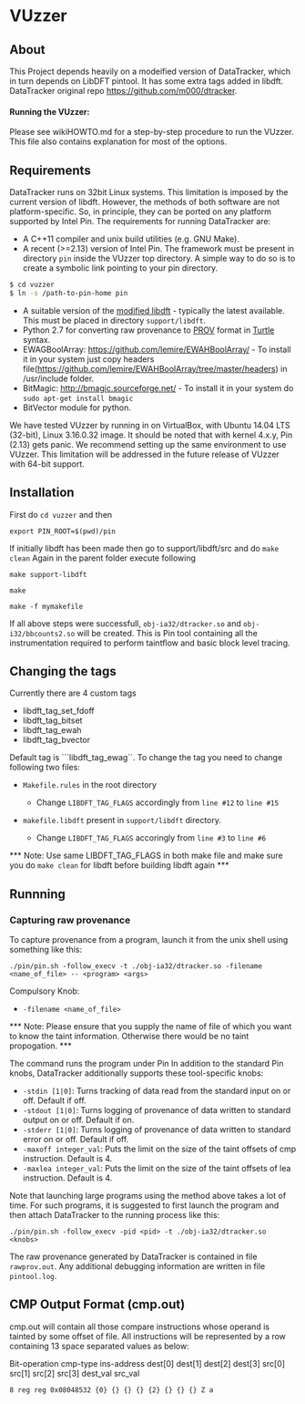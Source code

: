 VUzzer
===========

About
------
This Project depends heavily on a  modeified version of DataTracker, which in turn depends on LibDFT pintool. It has some extra tags added in libdft. DataTracker original repo https://github.com/m000/dtracker.

#### Running the VUzzer:
Please see wikiHOWTO.md for a step-by-step procedure to run the VUzzer. This file also contains explanation for most of the options.


Requirements
-------------
DataTracker runs on 32bit Linux systems. This limitation is imposed by the current version of libdft. However, the methods of both software are not platform-specific. So, in principle, they can be ported on any platform supported by Intel Pin. The requirements for running DataTracker are:

*  A C++11 compiler and unix build utilities (e.g. GNU Make). 
*  A recent (>=2.13) version of Intel Pin. The framework must be present in directory ``pin`` inside the VUzzer top directory. A simple way to do so is to create a symbolic link pointing to your pin directory.
```sh
$ cd vuzzer
$ ln -s /path-to-pin-home pin
```
*  A suitable version of the [modified libdft][libdft-mod] - typically the latest available. This must be placed in directory ``support/libdft``.
*  Python 2.7 for converting raw provenance to [PROV][prov] format in [Turtle][turtle] syntax.
*  EWAGBoolArray: https://github.com/lemire/EWAHBoolArray/ - To install it in your system just copy headers file(https://github.com/lemire/EWAHBoolArray/tree/master/headers)
   in /usr/include folder.
*  BitMagic: http://bmagic.sourceforge.net/ - To install it in your system do ```sudo apt-get install bmagic```
*  BitVector module for python.

We have tested VUzzer by running in on VirtualBox, with Ubuntu 14.04 LTS (32-bit), Linux 3.16.0.32 image. It should be noted that with kernel 4.x.y, Pin (2.13) gets panic. We recommend setting up the same environment to use VUzzer. This limitation will be addressed in the future release of VUzzer with 64-bit support.

Installation
-------------
First do `cd vuzzer` and then
```
export PIN_ROOT=$(pwd)/pin
```
If initially libdft has been made then go to support/libdft/src and do `make clean`
Again in the parent folder execute following
```
make support-libdft
```

```
make
```

```
make -f mymakefile
```
If all above steps were successfull, ``obj-ia32/dtracker.so`` and ``obj-i32/bbcounts2.so`` will be created. This is Pin tool containing all the instrumentation required to perform taintflow and basic block level tracing.




Changing the tags
-------------
Currently there are 4 custom tags
* libdft_tag_set_fdoff
* libdft_tag_bitset
* libdft_tag_ewah
* libdft_tag_bvector

Default tag is ```libdft_tag_ewag``.
To change the tag you need to change following two files:

* `Makefile.rules` in the root directory

  * Change `LIBDFT_TAG_FLAGS` accordingly from `line #12` to `line #15`

* `makefile.libdft` present in `support/libdft` directory.

  * Change `LIBDFT_TAG_FLAGS` accoringly from `line #3` to `line #6`

*** Note: Use same LIBDFT_TAG_FLAGS in both make file and make sure you do `make clean` for libdft before building libdft again ***

Runnning
---------

### Capturing raw provenance
To capture provenance from a program, launch it from the unix shell using something like this:

```
./pin/pin.sh -follow_execv -t ./obj-ia32/dtracker.so -filename <name_of_file> -- <program> <args>
```


Compulsory Knob:

* ``-filename <name_of_file>``

*** Note: Please ensure that you supply the name of file of which you want to know the taint information. Otherwise there would be no taint propogation. ***

The command runs the program under Pin
In addition to the standard Pin knobs, DataTracker additionally supports these tool-specific knobs:

* ```-stdin [1|0]```: Turns tracking of data read from the standard input on or off. Default if off.
* ```-stdout [1|0]```: Turns logging of provenance of data written to standard output on or off. Default if on.
* ```-stderr [1|0]```: Turns logging of provenance of data written to standard error on or off. Default if off.
* ```-maxoff integer_val```: Puts the limit on the size of the taint offsets of cmp instruction. Default is 4.
* ```-maxlea integer_val```: Puts the limit on the size of the taint offsets of lea instruction. Default is 4.

Note that launching large programs using the method above takes a lot of time. For such programs, it is suggested to first launch the program and then attach DataTracker to the running process like this:

```
./pin/pin.sh -follow_execv -pid <pid> -t ./obj-ia32/dtracker.so <knobs>
```

The raw provenance generated by DataTracker is contained in file ``rawprov.out``. Any additional debugging information are written in file ``pintool.log``.


CMP Output Format (cmp.out)
---------------------------
cmp.out will contain all those compare instructions whose operand is tainted by some offset of file. 
All instructions will be represented by a row containing 13 space separated values as below:

Bit-operation cmp-type ins-address dest[0] dest[1] dest[2] dest[3] src[0] src[1] src[2] src[3] dest_val src_val

```8 reg reg 0x08048532 {0} {} {} {} {2} {} {} {} Z a```



[pin]: http://software.intel.com/en-us/articles/pin-a-dynamic-binary-instrumentation-tool
[pin-dl]: http://software.intel.com/en-us/articles/pintool-downloads
[pin-makefile]: http://software.intel.com/sites/landingpage/pintool/docs/62732/Pin/html/index.html#MAKEFILES
[libdft]: http://www.cs.columbia.edu/~vpk/research/libdft/
[libdft-mod]: https://git.cs.vu.nl/r.vermeulen/libdft
[vu-cs]: http://www.cs.vu.nl/en/
[turtle]: http://www.w3.org/TeamSubmission/turtle/
[prov]: http://www.w3.org/TR/2013/NOTE-prov-overview-20130430/
[provconvert]: https://github.com/lucmoreau/ProvToolbox/wiki/provconvert
[provtoolbox]: https://github.com/lucmoreau/ProvToolbox/wiki/ProvToolbox-Home
[ipaw14-demo]: https://www.youtube.com/watch?v=BD0h6M5mVoo
[vu-dare]: http://dare.ubvu.vu.nl/
[dtracker-dare]: http://dare.ubvu.vu.nl/handle/1871/51386
